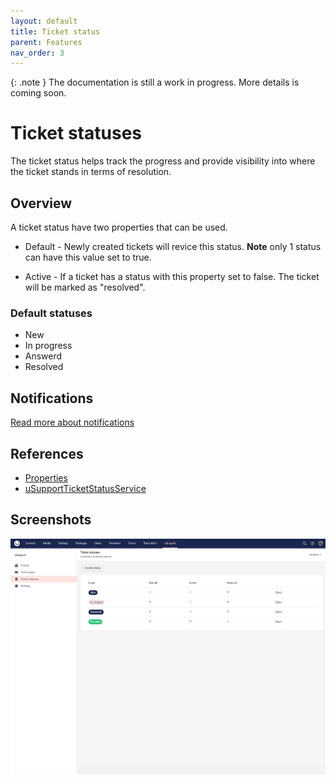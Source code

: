 ```yaml
---
layout: default
title: Ticket status
parent: Features
nav_order: 3
---
```


{: .note }
The documentation is still a work in progress. More details is coming soon.

# Ticket statuses
The ticket status helps track the progress and provide visibility into where the ticket stands in terms of resolution.

## Overview
A ticket status have two properties that can be used.

- Default - Newly created tickets will revice this status. **Note** only 1 status can have this value set to true.

- Active - If a ticket has a status with this property set to false. The ticket will be marked as "resolved".

### Default statuses
- New
- In progress
- Answerd
- Resolved

## Notifications
[Read more about notifications](/uSupport-documentation/docs/extending)

## References
- [Properties](/uSupport-documentation/docs/references/tables#usupportticketstatus)
- [uSupportTicketStatusService](/uSupport-documentation/docs/references/services#usupportticketstatusservice)

## Screenshots

<img src="/uSupport-documentation/assets/ticketStatus.PNG">
